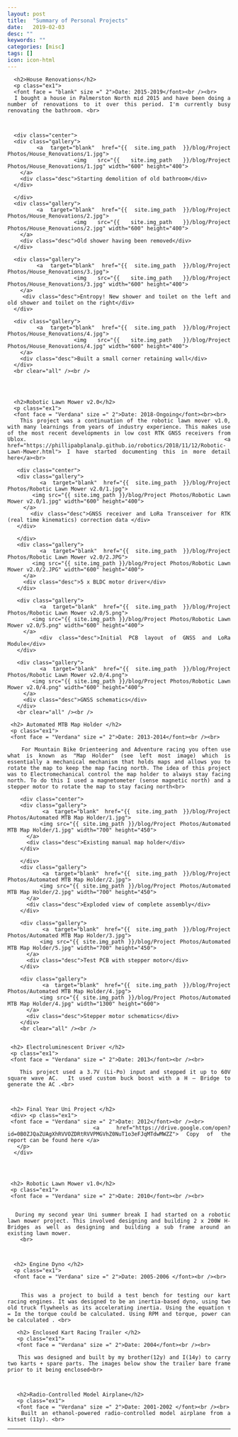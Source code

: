 ```yaml
---
layout: post
title:  "Summary of Personal Projects"
date:   2019-02-03
desc: ""
keywords: ""
categories: [misc]
tags: []
icon: icon-html
---
```


<style>
p.ex1 {
 width: 100%;
  margin-left: auto;
   margin-right: auto;
  max-width: 800px;
  margin-top:0


}
p.ex2 {
  padding-top: 50px;
  padding-right: 250px;
  padding-bottom: 50px;
  padding-left: 250px;
}
</style>

<style>
ul {
 width: 100%;
  margin-left: auto;
   margin-right: auto;
  max-width: 800px
}

ul li {
 width: 100%;
  margin-left: auto;
   margin-right: auto;
  max-width: 800px
}
h1{
 width: 100%;
  margin-left: auto;
   margin-right: auto;
  max-width: 800px;
}

h2{
 width: 100%;
  margin-left: auto;
   margin-right: auto;
  max-width: 800px;
    padding-top:0px;


  margin-bottom:1;
}
div.d {
  text-align: justify;
  }

div.gallery {
    margin: auto;
    border: 1px solid #ccc;
    float: left;
    width: 180px;
  }

  div.gallery:hover {
    border: 1px solid #777;
  }

  div.gallery img {
    width: 100%;
    height: auto;
    float: centre;

  }

  div.desc {
    padding: 15px;
    text-align: center;
  }
  .center {
    width: 100%;
  margin-left: auto;
   margin-right: auto;
  max-width: 800px;
  margin-top:0;
  margin-bottom:15px;


</style>
<body>
<div class = "d">

<p class="ex1">


      <h2>House Renovations</h2>
      <p class="ex1">
      <font face = "blank" size =" 2">Date: 2015-2019</font><br /><br>
      I bought a house in Palmerston North mid 2015 and have been doing a number of renovations to it over this period. I'm currently busy renovating the bathroom. <br>



      <div class="center">
      <div class="gallery">
        <a target="blank" href="{{ site.img_path }}/blog/Project Photos/House_Renovations/1.jpg">
          <img src="{{ site.img_path }}/blog/Project Photos/House_Renovations/1.jpg" width="600" height="400">
        </a>
        <div class="desc">Starting demolition of old bathroom</div>
      </div>

      </div>
      <div class="gallery">
        <a target="blank" href="{{ site.img_path }}/blog/Project Photos/House_Renovations/2.jpg">
          <img src="{{ site.img_path }}/blog/Project Photos/House_Renovations/2.jpg" width="600" height="400">
        </a>
        <div class="desc">Old shower having been removed</div>
      </div>

      <div class="gallery">
        <a target="blank" href="{{ site.img_path }}/blog/Project Photos/House_Renovations/3.jpg">
          <img src="{{ site.img_path }}/blog/Project Photos/House_Renovations/3.jpg" width="600" height="400">
        </a>
        <div class="desc">Entropy! New shower and toilet on the left and old shower and toilet on the right</div>
      </div>

      <div class="gallery">
        <a target="blank" href="{{ site.img_path }}/blog/Project Photos/House_Renovations/4.jpg">
          <img src="{{ site.img_path }}/blog/Project Photos/House_Renovations/4.jpg" width="600" height="400">
        </a>
        <div class="desc">Built a small corner retaining wall</div>
      </div>
      <br clear="all" /><br />  




      <h2>Robotic Lawn Mower v2.0</h2>
      <p class="ex1">
      <font face = "Verdana" size =" 2">Date: 2018-Ongoing</font><br><br>
       This project was a continuation of the robotic lawn mover v1.0, with many learnings from years of industry experience. This makes use of the most recent developments in low cost RTK GNSS receivers from Ublox. <a href="https://phillipabplanalp.github.io/robotics/2018/11/12/Robotic-Lawn-Mower.html"> I have started documenting this in more detail here</a><br>

       <div class="center">
       <div class="gallery">
         <a target="blank" href="{{ site.img_path }}/blog/Project Photos/Robotic Lawn Mower v2.0/1.jpg">
           <img src="{{ site.img_path }}/blog/Project Photos/Robotic Lawn Mower v2.0/1.jpg" width="600" height="400">
         </a>
         <div class="desc">GNSS receiver and LoRa Transceiver for RTK (real time kinematics) correction data </div>
       </div>

       </div>
       <div class="gallery">
         <a target="blank" href="{{ site.img_path }}/blog/Project Photos/Robotic Lawn Mower v2.0/2.JPG">
           <img src="{{ site.img_path }}/blog/Project Photos/Robotic Lawn Mower v2.0/2.JPG" width="600" height="400">
         </a>
         <div class="desc">5 x BLDC motor driver</div>
       </div>

       <div class="gallery">
         <a target="blank" href="{{ site.img_path }}/blog/Project Photos/Robotic Lawn Mower v2.0/5.png">
           <img src="{{ site.img_path }}/blog/Project Photos/Robotic Lawn Mower v2.0/5.png" width="600" height="400">
         </a>
         <div class="desc">Initial PCB layout of GNSS and LoRa Module</div>
       </div>

       <div class="gallery">
         <a target="blank" href="{{ site.img_path }}/blog/Project Photos/Robotic Lawn Mower v2.0/4.png">
           <img src="{{ site.img_path }}/blog/Project Photos/Robotic Lawn Mower v2.0/4.png" width="600" height="400">
         </a>
         <div class="desc">GNSS schematics</div>
       </div>
       <br clear="all" /><br />  

     <h2> Automated MTB Map Holder </h2>
     <p class="ex1">
     <font face = "Verdana" size =" 2">Date: 2013-2014</font><br /><br>

        For Mountain Bike Orienteering and Adventure racing you often use what is known as "Map Holder" (see left most image) which is essentially a mechanical mechanism that holds maps and allows you to rotate the map to keep the map facing north. The idea of this project was to Electromechanical control the map holder to always stay facing north. To do this I used a magnetometer (sense magnetic north) and a stepper motor to rotate the map to stay facing north<br>

        <div class="center">
        <div class="gallery">
          <a target="blank" href="{{ site.img_path }}/blog/Project Photos/Automated MTB Map Holder/1.jpg">
            <img src="{{ site.img_path }}/blog/Project Photos/Automated MTB Map Holder/1.jpg" width="700" height="450">
          </a>
          <div class="desc">Existing manual map holder</div>
        </div>

        </div>
        <div class="gallery">
          <a target="blank" href="{{ site.img_path }}/blog/Project Photos/Automated MTB Map Holder/2.jpg">
            <img src="{{ site.img_path }}/blog/Project Photos/Automated MTB Map Holder/2.jpg" width="700" height="450">
          </a>
          <div class="desc">Exploded view of complete assembly</div>
        </div>

        <div class="gallery">
          <a target="blank" href="{{ site.img_path }}/blog/Project Photos/Automated MTB Map Holder/3.jpg">
            <img src="{{ site.img_path }}/blog/Project Photos/Automated MTB Map Holder/5.jpg" width="700" height="450">
          </a>
          <div class="desc">Test PCB with stepper motor</div>
        </div>

        <div class="gallery">
          <a target="blank" href="{{ site.img_path }}/blog/Project Photos/Automated MTB Map Holder/4.jpg">
            <img src="{{ site.img_path }}/blog/Project Photos/Automated MTB Map Holder/4.jpg" width="1300" height="600">
          </a>
          <div class="desc">Stepper motor schematics</div>
        </div>
        <br clear="all" /><br />  


     <h2> Electroluminescent Driver </h2>
     <p class="ex1">
     <font face = "Verdana" size =" 2">Date: 2013</font><br /><br>

       This project used a 3.7V (Li-Po) input and stepped it up to 60V square wave AC.  It used custom buck boost with a H – Bridge to generate the AC .<br>



     <h2> Final Year Uni Project </h2>
     <div> <p class="ex1">
     <font face = "Verdana" size =" 2">Date: 2012</font><br /><br>
         <a href="https://drive.google.com/open?id=0B0ZJQaZUAgXhRVVOZDRtRVVPMGVhZ0NuT1o3eFJqMTdwMWZZ"> Copy of the report can be found here </a>
       </p>
      </div>




     <h2> Robotic Lawn Mower v1.0</h2>
     <p class="ex1">
     <font face = "Verdana" size =" 2">Date: 2010</font><br /><br>


      During my second year Uni summer break I had started on a robotic lawn mower project. This involved designing and building 2 x 200W H-Bridges as well as designing and building a sub frame around an existing lawn mower.
        <br>



      <h2> Engine Dyno </h2>
      <p class="ex1">
      <font face = "Verdana" size =" 2">Date: 2005-2006 </font><br /><br>


       This was a project to build a test bench for testing our kart racing engines. It was designed to be an inertia-based dyno, using two old truck flywheels as its accelerating inertia. Using the equation τ = Iα the torque could be calculated. Using RPM and torque, power can be calculated . <br>

       <h2> Enclosed Kart Racing Trailer </h2>
       <p class="ex1">
       <font face = "Verdana" size =" 2">Date: 2004</font><br /><br>

       This was designed and built by my brother(12y) and I(14y) to carry two karts + spare parts. The images below show the trailer bare frame prior to it being enclosed<br>



       <h2>Radio-Controlled Model Airplane</h2>
       <p class="ex1">
       <font face = "Verdana" size =" 2">Date: 2001-2002 </font><br /><br>
       Built an ethanol-powered radio-controlled model airplane from a kitset (11y). <br>






---
